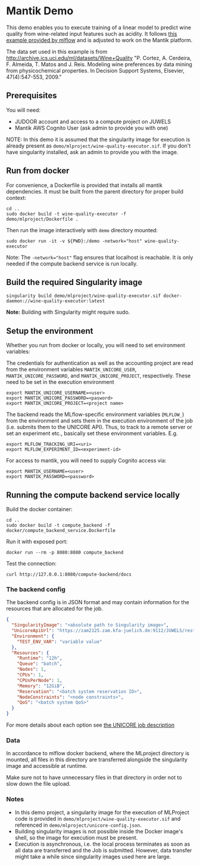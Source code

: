 # Mantik Demo

This demo enables you to execute training of a linear model to predict wine quality
from wine-related input features such as acidity. It follows
[this example provided by mlflow](https://github.com/mlflow/mlflow/tree/master/examples/docker)
and is adjusted to work on the Mantik platform.

The data set used in this example is from
http://archive.ics.uci.edu/ml/datasets/Wine+Quality
"P. Cortez, A. Cerdeira, F. Almeida, T. Matos and J. Reis.
Modeling wine preferences by data mining from physicochemical properties.
In Decision Support Systems, Elsevier, 47(4):547-553, 2009."

## Prerequisites

You will need:
 - JUDOOR account and access to a compute project on JUWELS
 - Mantik AWS Cognito User (ask admin to provide you with one)

NOTE: In this demo it is assumed that the singularity image for execution is already
present as `demo/mlproject/wine-quality-executor.sif`. If you don't have singularity
installed, ask an admin to provide you with the image.

## Run from docker

For convenience, a Dockerfile is provided that installs all mantik dependencies.
It must be built from the parent directory for proper build context:

```commandline
cd ..
sudo docker build -t wine-quality-executor -f demo/mlproject/Dockerfile .
```

Then run the image interactively with `demo` directory mounted:
```commandline
sudo docker run -it -v ${PWD}:/demo -network="host" wine-quality-executor
```

Note: The `-network="host"` flag ensures that localhost is reachable. It is only needed
if the compute backend service is run locally.

## Build the required Singularity image

```commandline
singularity build demo/mlproject/wine-quality-executor.sif docker-daemon://wine-quality-executor:latest
```
**Note:** Building with Singularity might require sudo.

## Setup the environment

Whether you run from docker or locally, you will need to set environment variables:

The credentials for authentication as well as the accounting project are read
from the environment variables `MANTIK_UNICORE_USER`, `MANTIK_UNICORE_PASSWORD`,
and `MANTIK_UNICORE_PROJECT`, respectively. These need to be
set in the execution environment
```commandline
export MANTIK_UNICORE_USERNAME=<user>
export MANTIK_UNICORE_PASSWORD=<pasword>
export MANTIK_UNICORE_PROJECT=<project name>
```

The backend reads the MLflow-specific environment variables (`MLFLOW_`) from
the environment and sets them in the execution environment of the job
(i.e. submits them to the UNICORE API).
Thus, to track to a remote server or set an experiment etc., basically set these
environment variables. E.g.
```commandline
export MLFLOW_TRACKING_URI=<uri>
export MLFLOW_EXPERIMENT_ID=<experiment-id>
```

For access to mantik, you will need to supply Cognito access via:
```commandline
export MANTIK_USERNAME=<user>
export MANTIK_PASSWORD=<password>
```

## Running the compute backend service locally

Build the docker container:
```commandline
cd ..
sudo docker build -t compute_backend -f docker/compute_backend_service.Dockerfile
```

Run it with exposed port:

```commandline
docker run --rm -p 8080:8080 compute_backend
```

Test the connection:

```commandline
curl http://127.0.0.1:8080/compute-backend/docs
```


### The backend config

The backend config is in JSON format and may contain information for the resources
that are allocated for the job.
```JSON
{
  "SingularityImage": "<absolute path to Singularity image>",
  "UnicoreApiUrl": "https://zam2125.zam.kfa-juelich.de:9112/JUWELS/rest/core",
  "Environment": {
    "TEST_ENV_VAR": "variable value"
  },
  "Resources": {
    "Runtime": "12h",
    "Queue": "batch",
    "Nodes": 1,
    "CPUs": 1,
    "CPUsPerNode": 1,
    "Memory": "12GiB",
    "Reservation": "<batch system reservation ID>",
    "NodeConstraints": "<node constraints>",
    "QoS": "<batch system QoS>"
  }
}
```
For more details about each option see
[the UNICORE job description](https://sourceforge.net/p/unicore/wiki/Job_Description/)


### Data

In accordance to mlflow docker backend, where the MLproject directory is mounted, all
files in this directory are transferred alongside the singularity image and accessible
at runtime.

Make sure not to have unnecessary files in that directory in order not to slow down
the file upload.


### Notes

 - In this demo project, a singularity image for the execution of MLProject code is
provided in `demo/mlproject/wine-quality-executor.sif` and referenced in
`demo/mlproject/unicore-config.json`.
 - Building singularity images is not possible inside the Docker image's
shell, so the image for execution must be present.
 - Execution is asynchronous, i.e. the local process terminates as soon as all data are
transferred and the Job is submitted. However, data transfer might take a while since
singularity images used here are large.